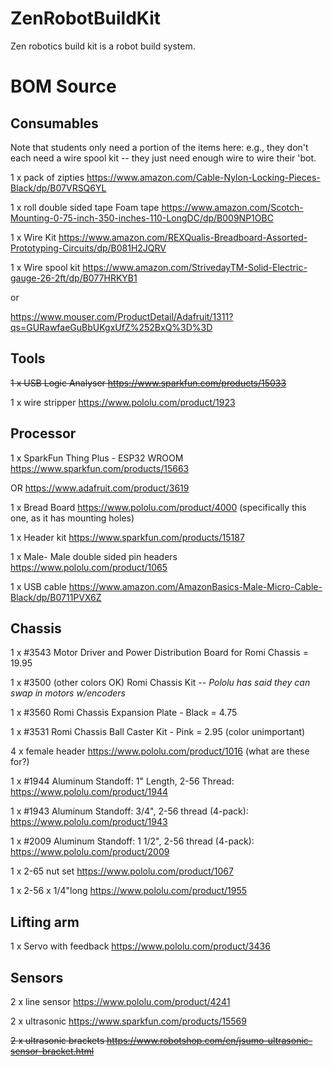 ﻿# ZenRobotBuildKit

Zen robotics build kit is a robot build system.

# BOM Source

## Consumables

  Note that students only need a portion of the items here: e.g., they don't each need a wire spool kit -- they just need enough wire to wire their 'bot.

  1 x pack of zipties https://www.amazon.com/Cable-Nylon-Locking-Pieces-Black/dp/B07VRSQ6YL
  
  1 x roll double sided tape Foam tape https://www.amazon.com/Scotch-Mounting-0-75-inch-350-inches-110-LongDC/dp/B009NP1OBC
  
  1 x Wire Kit https://www.amazon.com/REXQualis-Breadboard-Assorted-Prototyping-Circuits/dp/B081H2JQRV
  
  1 x Wire spool kit https://www.amazon.com/StrivedayTM-Solid-Electric-gauge-26-2ft/dp/B077HRKYB1
  
  or
  
  https://www.mouser.com/ProductDetail/Adafruit/1311?qs=GURawfaeGuBbUKgxUfZ%252BxQ%3D%3D

## Tools

  ~~1 x USB Logic Analyser  https://www.sparkfun.com/products/15033~~
  
  1 x wire stripper https://www.pololu.com/product/1923

## Processor

  1 x SparkFun Thing Plus - ESP32 WROOM https://www.sparkfun.com/products/15663
  
 OR https://www.adafruit.com/product/3619 
  
  1 x Bread Board https://www.pololu.com/product/4000 (specifically this one, as it has mounting holes)
  
  1 x Header kit https://www.sparkfun.com/products/15187
  
  1 x Male- Male double sided pin headers https://www.pololu.com/product/1065
  
  1 x USB cable https://www.amazon.com/AmazonBasics-Male-Micro-Cable-Black/dp/B0711PVX6Z

## Chassis

  1 x #3543 Motor Driver and Power Distribution Board for Romi Chassis = 19.95
  
  1 x #3500 (other colors OK) Romi Chassis Kit -- *Pololu has said they can swap in motors w/encoders*
  
  1 x #3560 Romi Chassis Expansion Plate - Black = 4.75
  
  1 x #3531 Romi Chassis Ball Caster Kit - Pink = 2.95 (color unimportant)
  
  4 x female header https://www.pololu.com/product/1016 (what are these for?)
  
  1 x #1944 Aluminum Standoff: 1" Length, 2-56 Thread: https://www.pololu.com/product/1944
  
  1 x #1943 Aluminum Standoff: 3/4", 2-56 thread (4-pack): https://www.pololu.com/product/1943

  1 x #2009 Aluminum Standoff: 1 1/2", 2-56 thread (4-pack): https://www.pololu.com/product/2009
  
  1 x 2-65 nut set https://www.pololu.com/product/1067
  
  1 x 2-56 x 1/4"long https://www.pololu.com/product/1955   
  
  
## Lifting arm

  1 x Servo with feedback https://www.pololu.com/product/3436
  
## Sensors
  
  2 x line sensor https://www.pololu.com/product/4241
  
  2 x ultrasonic https://www.sparkfun.com/products/15569
  
  ~~2 x ultrasonic brackets https://www.robotshop.com/en/jsumo-ultrasonic-sensor-bracket.html~~
  
